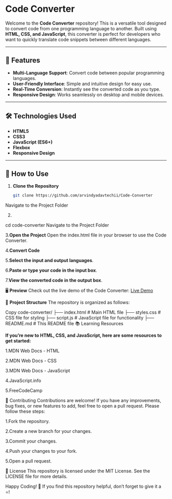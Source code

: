 # Code Converter

Welcome to the **Code Converter** repository! This is a versatile tool designed to convert code from one programming language to another. Built using **HTML, CSS, and JavaScript**, this converter is perfect for developers who want to quickly translate code snippets between different languages.

---

## 🚀 Features

- **Multi-Language Support**: Convert code between popular programming languages.
- **User-Friendly Interface**: Simple and intuitive design for easy use.
- **Real-Time Conversion**: Instantly see the converted code as you type.
- **Responsive Design**: Works seamlessly on desktop and mobile devices.

---

## 🛠️ Technologies Used

- **HTML5**  
- **CSS3**  
- **JavaScript (ES6+)**  
- **Flexbox**  
- **Responsive Design**  

---

## 🎯 How to Use

1. **Clone the Repository**  
   ```bash
   git clone https://github.com/arvindyadavtechii/Code-Converter
Navigate to the Project Folder

2.   ```bash
   cd code-converter
Navigate to the Project Folder

3.**Open the Project**
Open the index.html file in your browser to use the Code Converter.


4.**Convert Code**


5.**Select the input and output languages**.


6.**Paste or type your code in the input box**.


7.**View the converted code in the output box**.


🖥️ **Preview**
Check out the live demo of the Code Converter:
[Live Demo](https://code-converter-orcin.vercel.app/)



📁 **Project Structure**
The repository is organized as follows:


Copy
code-converter/
├── index.html          # Main HTML file
├── styles.css          # CSS file for styling
├── script.js           # JavaScript file for functionality
├── README.md           # This README file
📚 Learning Resources


**If you’re new to HTML, CSS, and JavaScript, here are some resources to get started:**

1.MDN Web Docs - HTML

2.MDN Web Docs - CSS

3.MDN Web Docs - JavaScript

4.JavaScript.info

5.FreeCodeCamp

🤝 Contributing
Contributions are welcome! If you have any improvements, bug fixes, or new features to add, feel free to open a pull request. Please follow these steps:

1.Fork the repository.

2.Create a new branch for your changes.

3.Commit your changes.

4.Push your changes to your fork.

5.Open a pull request.

📄 License
This repository is licensed under the MIT License. See the LICENSE file for more details.

Happy Coding! 🎉
If you find this repository helpful, don’t forget to give it a ⭐️!
